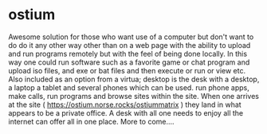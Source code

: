 # ostium
Awesome solution for those who want use of a computer but don't want to do do it any other way other than on a web page with the ability to upload and run programs remotely but with the feel of being done locally. In this way one could run software such as a favorite game or chat program and upload iso files, and  exe or bat files and then execute or run or view etc. Also included as an option from a virtua; desktop is the desk with a desktop, a laptop a tablet and several phones which can be used. run phone apps, make calls, run programs and browse sites within the site. When one arrives at the site ( https://ostium.norse.rocks/ostiummatrix ) they land in what appears to be a private office. A desk with all one needs to enjoy all the internet can offer all in one place. More to come....   
